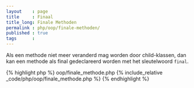 ```yaml
---
layout    : page
title     : Finaal
title_long: Finale Methoden
permalink : php/oop/finale-methoden/
published : true
tags      :
---
```


Als een methode niet meer veranderd mag worden door child-klassen, dan kan een methode als final gedeclareerd worden met het sleutelwoord `final`.

{% highlight php %}
oop/finale_methode.php
{% include_relative _code/php/oop/finale_methode.php %}
{% endhighlight %}
